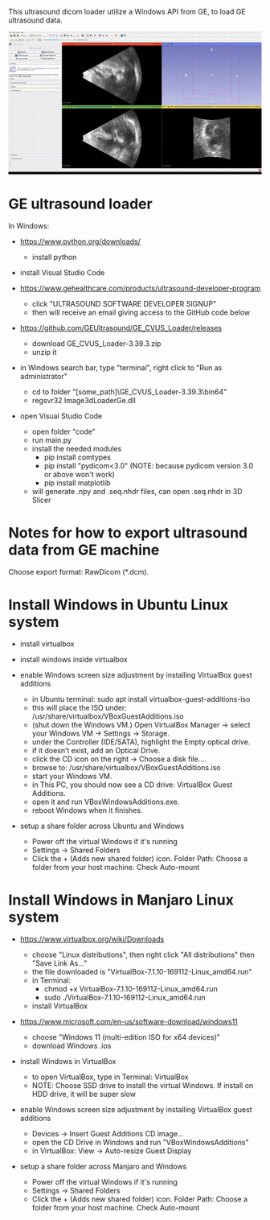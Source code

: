 This ultrasound dicom loader utilize a Windows API from GE, to load GE ultrasound data. 

![Demo](GE_ultradound_data_loaded_in_3D_Slicer.gif)  

# GE ultrasound loader
In Windows:

- https://www.python.org/downloads/
  - install python

- install Visual Studio Code

- https://www.gehealthcare.com/products/ultrasound-developer-program
  - click "ULTRASOUND SOFTWARE DEVELOPER SIGNUP"
  - then will receive an email giving access to the GitHub code below
- https://github.com/GEUltrasound/GE_CVUS_Loader/releases
  - download GE_CVUS_Loader-3.39.3.zip 
  - unzip it

- in Windows search bar, type "terminal", right click to "Run as administrator"
  - cd to folder "[some_path]\GE_CVUS_Loader-3.39.3\bin64"
  - regsvr32 Image3dLoaderGe.dll

- open Visual Studio Code
  - open folder "code"
  - run main.py 
  - install the needed modules
    - pip install comtypes
    - pip install "pydicom<3.0" (NOTE: because pydicom version 3.0 or above won't work)
    - pip install matplotlib
  - will generate .npy and .seq.nhdr files, can open .seq.nhdr in 3D Slicer

# Notes for how to export ultrasound data from GE machine
Choose export format: RawDicom (*.dcm).

# Install Windows in Ubuntu Linux system  
- install virtualbox
- install windows inside virtualbox

- enable Windows screen size adjustment by installing VirtualBox guest additions
  - in Ubuntu terminal: sudo apt install virtualbox-guest-additions-iso
  - this will place the ISO under: /usr/share/virtualbox/VBoxGuestAdditions.iso
  - (shut down the Windows VM.) Open VirtualBox Manager -> select your Windows VM -> Settings -> Storage.
  - under the Controller (IDE/SATA), highlight the Empty optical drive.
  - if it doesn’t exist, add an Optical Drive.
  - click the CD icon on the right -> Choose a disk file….
  - browse to: /usr/share/virtualbox/VBoxGuestAdditions.iso
  - start your Windows VM.
  - in This PC, you should now see a CD drive: VirtualBox Guest Additions.
  - open it and run VBoxWindowsAdditions.exe.
  - reboot Windows when it finishes.

- setup a share folder across Ubuntu and Windows
  - Power off the virtual Windows if it's running
  - Settings -> Shared Folders
  - Click the + (Adds new shared folder) icon. Folder Path: Choose a folder from your host machine. Check Auto-mount

# Install Windows in Manjaro Linux system

- https://www.virtualbox.org/wiki/Downloads
    - choose "Linux distributions", then right click "All distributions" then "Save Link As..."
    - the file downloaded is "VirtualBox-7.1.10-169112-Linux_amd64.run"
  - in Terminal:
    - chmod +x VirtualBox-7.1.10-169112-Linux_amd64.run
    - sudo ./VirtualBox-7.1.10-169112-Linux_amd64.run
  - install VirtualBox

- https://www.microsoft.com/en-us/software-download/windows11
  - choose "Windows 11 (multi-edition ISO for x64 devices)"
  - download Windows .ios

- install Windows in VirtualBox
  - to open VirtualBox, type in Terminal: VirtualBox
  - NOTE: Choose SSD drive to install the virtual Windows. If install on HDD drive, it will be super slow

- enable Windows screen size adjustment by installing VirtualBox guest additions
  - Devices -> Insert Guest Additions CD image...
  - open the CD Drive in Windows and run "VBoxWindowsAdditions"
  - in VirtualBox: View -> Auto-resize Guest Display

- setup a share folder across Manjaro and Windows
  - Power off the virtual Windows if it's running
  - Settings -> Shared Folders
  - Click the + (Adds new shared folder) icon. Folder Path: Choose a folder from your host machine. Check Auto-mount
